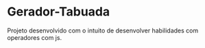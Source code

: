 # Gerador-Tabuada
Projeto desenvolvido com o intuito de desenvolver habilidades com operadores com js.
